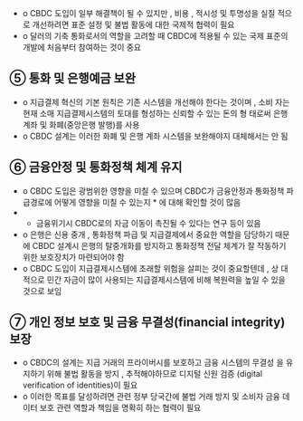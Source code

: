 - o CBDC 도입이 일부 해결책이 될 수 있지만 , 비용 , 적시성 및 투명성을 실질 적으로 개선하려면 표준 설정 및 불법 활동에 대한 국제적 협력이 필요
- o 달러의 기축 통화로서의 역할을 고려할 때 CBDC에 적용될 수 있는 국제 표준의 개발에 처음부터 참여하는 것이 중요

## ⑤ 통화 및 은행예금 보완

- o 지급결제 혁신의 기본 원칙은 기존 시스템을 개선해야 한다는 것이며 , 소비 자는 현재 소매 지급결제시스템의 토대를 형성하는 신뢰할 수 있는 돈의 형 태로써 은행 계좌 및 화폐(중앙은행 발행)를 사용
- o CBDC 설계는 이러한 화폐 및 은행 계좌 시스템을 보완해야지 대체해서는 안 됨

## ⑥ 금융안정 및 통화정책 체계 유지

- o CBDC 도입은 광범위한 영향을 미칠 수 있으며 CBDC가 금융안정과 통화정책 파급경로에 어떻게 영향을 미칠 수 있는지 * 에 대해 확인할 것이 많음
- * 금융위기시 CBDC로의 자금 이동이 촉진될 수 있다는 연구 등이 있음
- o 은행은 신용 중개 , 통화정책 파급 및 지급결제에서 중요한 역할을 담당하기 때문에 CBDC 설계시 은행의 탈중개화를 방지하고 통화정책 전달 체계가 잘 작동하기 위한 보호장치가 마련되어야 함
- o CBDC 도입이 지급결제시스템에 초래할 위험을 살피는 것이 중요할텐데 , 상 대적으로 민간 자금이 많이 사용되는 지급결제시스템에 비해 복원력을 높일 수 있을 것으로 보임

## ⑦ 개인 정보 보호 및 금융 무결성(financial integrity) 보장

- o CBDC의 설계는 지급 거래의 프라이버시를 보호하고 금융 시스템의 무결성 을 유지하기 위해 불법 활동을 방지 , 추적해야하므로 디지털 신원 검증 (digital verification of identities)이 필요
- o 이러한 목표를 달성하려면 관련 정부 당국간에 불법 거래 방지 및 소비자 금융 데이터 보호 관련 역할과 책임을 명확히 하는 협력이 필요